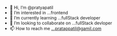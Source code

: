 - 👋 Hi, I’m @pratyapatil
- 👀 I’m interested in ...frontend
- 🌱 I’m currently learning ...fullStack developer
- 💞️ I’m looking to collaborate on ...fullStack devloper
- 📫 How to reach me ...pratappatil@gamil.com

<!---
pratyapatil/pratyapatil is a ✨ special ✨ repository because its `README.md` (this file) appears on your GitHub profile.
You can click the Preview link to take a look at your changes.
--->
